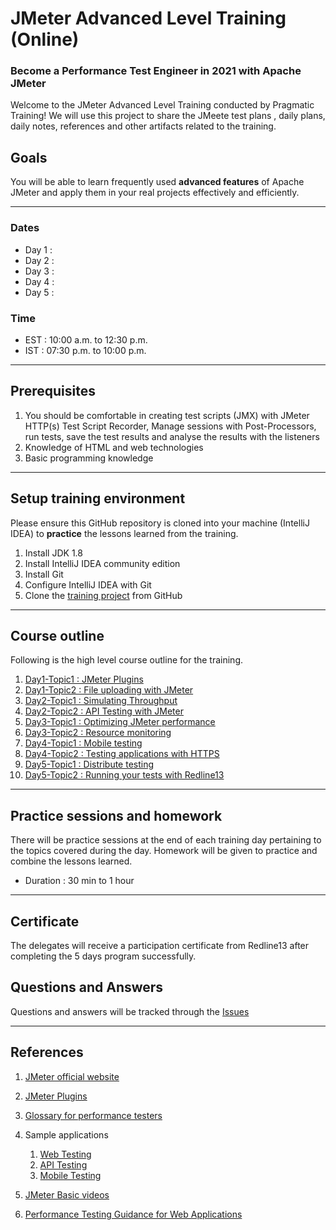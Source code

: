 # JMeter Advanced Level Training (Online)
### Become a Performance Test Engineer in 2021 with Apache JMeter 

Welcome to the JMeter Advanced Level Training conducted by Pragmatic Training!
We will use this project to share the JMeete test plans , daily plans, daily notes, references and other artifacts related to the training.

## Goals 
You will be able to learn frequently used **advanced features** of Apache JMeter and apply them in your real projects effectively and efficiently.

---
### Dates
* Day 1 : 
* Day 2 : 
* Day 3 : 
* Day 4 : 
* Day 5 : 

### Time 
* EST : 10:00 a.m. to 12:30 p.m.
* IST : 07:30 p.m. to 10:00 p.m.
---
## Prerequisites

1. You should be comfortable in creating test scripts (JMX) with JMeter HTTP(s) Test Script Recorder, Manage sessions
   with Post-Processors, run tests, save the test results and analyse the results with the listeners
2. Knowledge of HTML and web technologies
3. Basic programming knowledge
---
## Setup training environment
Please ensure this GitHub repository is cloned into your machine (IntelliJ IDEA) to **practice** the lessons learned from the training.

1. Install JDK 1.8
2. Install IntelliJ IDEA community edition
3. Install Git
4. Configure IntelliJ IDEA with Git
5. Clone the [training project](https://github.com/pragmatictesters/Pragmatic-Learning-JMeter-July-2021..git) from GitHub

---
## Course outline
Following is the high level course outline for the training.

1. [Day1-Topic1 : JMeter Plugins](docs/Session1-Plan.md)
2. [Day1-Topic2 : File uploading with JMeter](docs/Session1-Plan.md)
3. [Day2-Topic1 : Simulating Throughput](docs/Session2-Plan.md)
4. [Day2-Topic2 : API Testing with JMeter](docs/Session2-Plan.md)
5. [Day3-Topic1 : Optimizing JMeter performance](docs/Session3-Plan.md)
6. [Day3-Topic2 : Resource monitoring](docs/Session3-Plan.md)
7. [Day4-Topic1 : Mobile testing](docs/Session4-Plan.md)
8. [Day4-Topic2 : Testing applications with HTTPS](docs/Session4-Plan.md)
9. [Day5-Topic1 : Distribute testing](docs/Session5-Plan.md)
10. [Day5-Topic2 : Running your tests with Redline13](doc/Session5-Plan-21May2021.md)

---
## Practice sessions and homework 
There will be practice sessions at the end of each training day pertaining to the topics covered during the day.
Homework will be given to practice and combine the lessons learned. 

* Duration : 30 min to 1 hour 

---
## Certificate 
The delegates will receive a participation certificate from Redline13 after completing the 5 days program successfully.


## Questions and Answers 
Questions and answers will be tracked through the [Issues](https://github.com/pragmatictesters/Pragmatic-Learning-JMeter-July-2021/issues)

---
## References

1. [JMeter official website](https://jmeter.apache.org)
2. [JMeter Plugins](https://jmeter-plugins.org)
3. [Glossary for performance testers](http://pragmatictestlabs.com/2018/05/08/glossary_for_performance_testers/)
4. Sample applications 
    1. [Web Testing](http://hrm.pragmatictestlabs.com)
    2. [API Testing ]()
    3. [Mobile Testing]()

5. [JMeter Basic videos ](https://youtu.be/3sXLi2P6-6g)
6. [Performance Testing Guidance for Web Applications](https://docs.microsoft.com/en-us/previous-versions/msp-n-p/bb924375(v=pandp.10))

